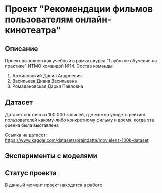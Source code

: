 # Проект "Рекомендации фильмов пользователям онлайн-кинотеатра" 

## Описание
Проект выполнен как учебный в рамках курса "Глубокое обучение на практике" ИТМО командой №14. Состав команды:
1. Аржиловский Данил Андреевич
2. Васильева Диана Васильевна
3. Ромадановская Дарья Павловна

## Датасет

Датасет состоял из 100 000 записей, где можно увидеть рейтинг пользователей какому-либо конкретному фильму и время, когда эта оценка была выставлена

Ссылка на датасет:
https://www.kaggle.com/datasets/prajitdatta/movielens-100k-dataset

## Эксперименты с моделями


## Статус проекта
В данный момент проект находится в работе
